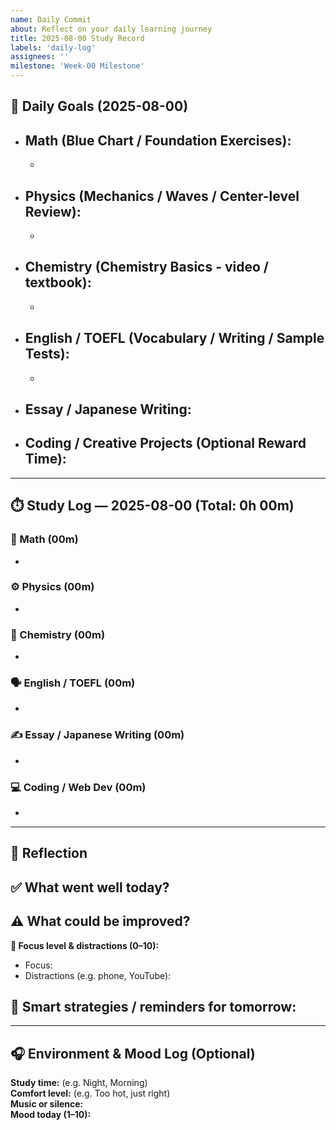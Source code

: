 ```yaml
---
name: Daily Commit
about: Reflect on your daily learning journey
title: 2025-08-00 Study Record
labels: 'daily-log'
assignees: ''
milestone: 'Week-00 Milestone'
---
```


## 🎯 Daily Goals (2025-08-00)

- **Math** (Blue Chart / Foundation Exercises):
  - 
  - 
- **Physics** (Mechanics / Waves / Center-level Review):
  - 
  - 
- **Chemistry** (Chemistry Basics - video / textbook):
  - 
  - 
- **English / TOEFL** (Vocabulary / Writing / Sample Tests):
  - 
  - 
- **Essay / Japanese Writing**:
  - 
- **Coding / Creative Projects** (Optional Reward Time):
  - 

---

## ⏱️ Study Log — 2025-08-00  (Total: 0h 00m)

### 📘 Math (00m)
- 

### ⚙️ Physics (00m)
- 

### 🧪 Chemistry (00m)
- 

### 🗣️ English / TOEFL (00m)
- 

### ✍️ Essay / Japanese Writing (00m)
- 

### 💻 Coding / Web Dev (00m)
- 

---

## 🔄 Reflection

**✅ What went well today?**  
-  

**⚠️ What could be improved?**  
-  

**🧠 Focus level & distractions (0–10):**  
- Focus:  
- Distractions (e.g. phone, YouTube):  

**📍 Smart strategies / reminders for tomorrow:**  
-  

---

## 🎧 Environment & Mood Log (Optional)

**Study time:** (e.g. Night, Morning)  
**Comfort level:** (e.g. Too hot, just right)  
**Music or silence:**  
**Mood today (1–10):**  
